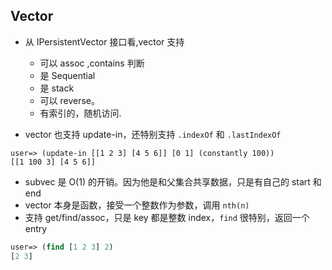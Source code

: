 
## Vector

* 从 IPersistentVector 接口看,vector 支持
  * 可以 assoc ,contains 判断
  * 是 Sequential
  * 是 stack
  * 可以 reverse。
  * 有索引的，随机访问.
  
* vector 也支持 update-in，还特别支持 `.indexOf` 和 `.lastIndexOf`

```
user=> (update-in [[1 2 3] [4 5 6]] [0 1] (constantly 100))
[[1 100 3] [4 5 6]]
``` 
 
 * subvec 是 O(1) 的开销。因为他是和父集合共享数据，只是有自己的 start 和 end
 * vector 本身是函数，接受一个整数作为参数，调用 `nth(n)`
 * 支持 get/find/assoc，只是 key 都是整数 index，`find` 很特别，返回一个 entry
 
 ```clojure
 user=> (find [1 2 3] 2)
[2 3]
 ```